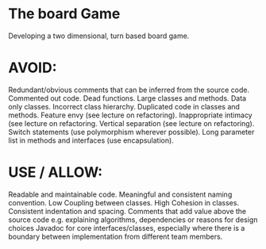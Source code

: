 # The board Game
Developing a two dimensional, turn based board game.
  
  
# AVOID:
 Redundant/obvious comments that can be inferred from the source code.
 Commented out code.
 Dead functions.
 Large classes and methods.
 Data only classes.
 Incorrect class hierarchy.
 Duplicated code in classes and methods.
 Feature envy (see lecture on refactoring).
 Inappropriate intimacy (see lecture on refactoring.
 Vertical separation (see lecture on refactoring).
 Switch statements (use polymorphism wherever possible).
 Long parameter list in methods and interfaces (use encapsulation).
 
 # USE / ALLOW:
Readable and maintainable code.
Meaningful and consistent naming convention.
Low Coupling between classes.
High Cohesion in classes.
Consistent indentation and spacing.
Comments that add value above the source code e.g. explaining algorithms, dependencies or reasons for design choices
Javadoc for core interfaces/classes, especially where there is a boundary between implementation from different team
members.
